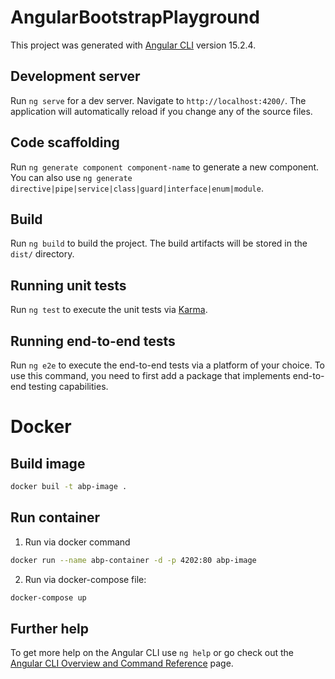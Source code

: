 # AngularBootstrapPlayground

This project was generated with [Angular CLI](https://github.com/angular/angular-cli) version 15.2.4.

## Development server

Run `ng serve` for a dev server. Navigate to `http://localhost:4200/`. The application will automatically reload if you change any of the source files.

## Code scaffolding

Run `ng generate component component-name` to generate a new component. You can also use `ng generate directive|pipe|service|class|guard|interface|enum|module`.

## Build

Run `ng build` to build the project. The build artifacts will be stored in the `dist/` directory.

## Running unit tests

Run `ng test` to execute the unit tests via [Karma](https://karma-runner.github.io).

## Running end-to-end tests

Run `ng e2e` to execute the end-to-end tests via a platform of your choice. To use this command, you need to first add a package that implements end-to-end testing capabilities.

# Docker

## Build image

```bash
docker buil -t abp-image .
```

## Run container

1. Run via docker command
```bash
docker run --name abp-container -d -p 4202:80 abp-image
```
2. Run via docker-compose file:
```bash
docker-compose up
```

## Further help

To get more help on the Angular CLI use `ng help` or go check out the [Angular CLI Overview and Command Reference](https://angular.io/cli) page.
